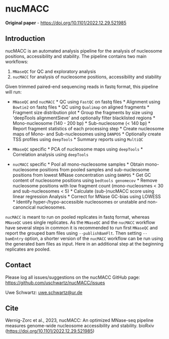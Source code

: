 # nucMACC

**Original paper** - https://doi.org/10.1101/2022.12.29.521985

## Introduction
nucMACC is an automated analysis pipeline for the analysis of nucleosome positions, accessibility and stability. The pipeline contains two main workflows:

1. `MNaseQC` for QC and  exploratory analysis
2. `nucMACC` for analysis of nucleosome positions, accessibility and stability

Given trimmed paired-end sequencing reads in fastq format, this pipeline will run:

* `MNaseQC` and `nucMACC`
        * QC using `FastQC` on fastq files
        * Alignment using `Bowtie2` on fastq files
        * QC using `Qualimap` on aligned fragments
        * Fragment size distribution plot
        * Group the fragments by size using 'deepTools alignmentSieve' and optionally filter blacklisted regions
                * Mono-nucleosome (140 - 200 bp)
                * Sub-nucleosome (< 140 bp)
        * Report fragment statistics of each processing step
        * Create nucleosome maps of Mono- and Sub-nucleosomes using `DANPOS`
        * Optionally create TSS profiles using `deepTools`
        * Summary reports using `MultiQC`

* `MNaseQC` specific
        * PCA of nucleosome maps using `deepTools`
        * Correlation analysis using `deepTools`

* `nucMACC` specific
        * Pool all mono-nucleosome samples
        * Obtain mono-nucleosome positions from pooled samples and sub-nucleosome positions from lowest MNase concentration using `DANPOS`
        * Get GC content of nucleosome positions using `bedtools genomecov`
        * Remove nucleosome positions with low fragment count (mono-nucleosmes < 30 and sub-nucleosomes < 5)
        * Calculate (sub-)nucMACC score using linear regression Analysis
        * Correct for MNase GC-bias using LOWESS
        * Identify hyper-/hypo-accessible nucleosomes or unstable and non-canoncical nucleosomes.

`nucMACC` is meant to run on pooled replicates in fastq format, whereas `MNaseQC` uses single replicates. As the `MNaseQC` and the `nucMACC` workflow have several steps in common it is recommended to run first `MNaseQC` and report the grouped bam files using `--publishBamFlt`. Then setting `--bamEntry` option, a shorter version of the `nucMACC` workflow can be run using the generated bam files as input. Here in an additional step at the beginning replicates are pooled.

## Contact

Please log all issues/suggestions on the nucMACC GitHub page: https://github.com/uschwartz/nucMACC/issues

Uwe Schwartz: uwe.schwartz@ur.de

## Cite

Wernig-Zorc et al., 2023, nucMACC: An optimized MNase-seq pipeline measures genome-wide nucleosome accessibility and stability. bioRxiv (https://doi.org/10.1101/2022.12.29.521985)
